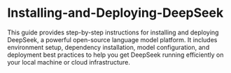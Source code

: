 # Installing-and-Deploying-DeepSeek
This guide provides step-by-step instructions for installing and deploying DeepSeek, a powerful open-source language model platform. It includes environment setup, dependency installation, model configuration, and deployment best practices to help you get DeepSeek running efficiently on your local machine or cloud infrastructure.
